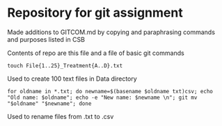 # Repository for git assignment

Made additions to GITCOM.md by copying and paraphrasing commands and purposes listed in CSB

Contents of repo are this file and a file of basic git commands

`touch File{1..25}_Treatment{A..D}.txt`

Used to create 100 text files in Data directory

`for oldname in *.txt; do newname=$(basename $oldname txt)csv; echo "Old name: $oldname"; echo -e "New name: $newname \n"; git mv "$oldname" "$newname"; done`

Used to rename files from .txt to .csv